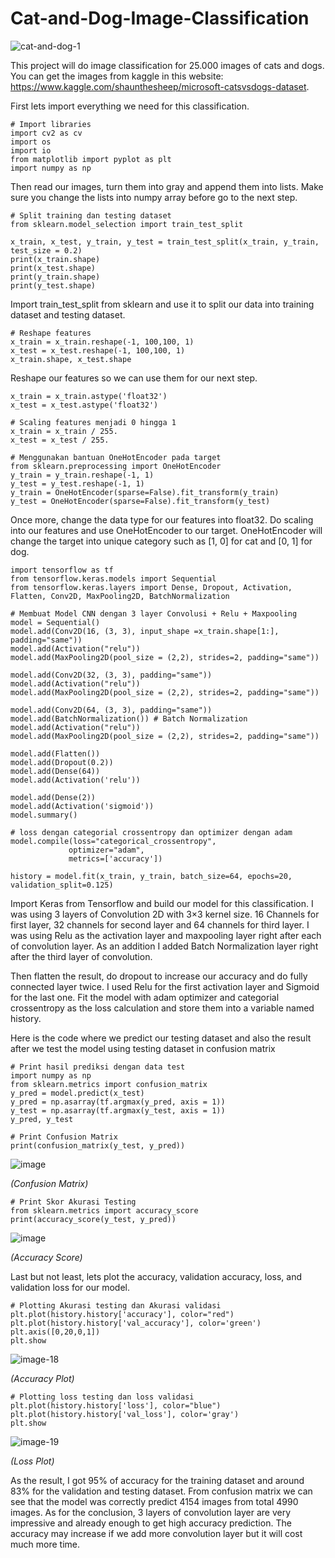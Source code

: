 # Cat-and-Dog-Image-Classification

![cat-and-dog-1](https://github.com/radiadus/Cat-and-Dog-Image-Classification/assets/55176713/35bdcf39-76b3-4ec9-b118-32abfd3e9741)

This project will do image classification for 25.000 images of cats and dogs. You can get the images from kaggle in this website: https://www.kaggle.com/shaunthesheep/microsoft-catsvsdogs-dataset.

First lets import everything we need for this classification.

    # Import libraries
    import cv2 as cv
    import os
    import io
    from matplotlib import pyplot as plt
    import numpy as np

Then read our images, turn them into gray and append them into lists. Make sure you change the lists into numpy array before go to the next step.

    # Split training dan testing dataset
    from sklearn.model_selection import train_test_split
    
    x_train, x_test, y_train, y_test = train_test_split(x_train, y_train, test_size = 0.2)
    print(x_train.shape)
    print(x_test.shape)
    print(y_train.shape)
    print(y_test.shape)

Import train_test_split from sklearn and use it to split our data into training dataset and testing dataset.

    # Reshape features
    x_train = x_train.reshape(-1, 100,100, 1)
    x_test = x_test.reshape(-1, 100,100, 1)
    x_train.shape, x_test.shape

Reshape our features so we can use them for our next step.

    x_train = x_train.astype('float32')
    x_test = x_test.astype('float32')
    
    # Scaling features menjadi 0 hingga 1
    x_train = x_train / 255.
    x_test = x_test / 255.
    
    # Menggunakan bantuan OneHotEncoder pada target
    from sklearn.preprocessing import OneHotEncoder
    y_train = y_train.reshape(-1, 1)
    y_test = y_test.reshape(-1, 1)
    y_train = OneHotEncoder(sparse=False).fit_transform(y_train)
    y_test = OneHotEncoder(sparse=False).fit_transform(y_test)

Once more, change the data type for our features into float32. Do scaling into our features and use OneHotEncoder to our target. OneHotEncoder will change the target into unique category such as [1, 0] for cat and [0, 1] for dog.

    import tensorflow as tf
    from tensorflow.keras.models import Sequential
    from tensorflow.keras.layers import Dense, Dropout, Activation, Flatten, Conv2D, MaxPooling2D, BatchNormalization
    
    # Membuat Model CNN dengan 3 layer Convolusi + Relu + Maxpooling
    model = Sequential()
    model.add(Conv2D(16, (3, 3), input_shape =x_train.shape[1:], padding="same"))
    model.add(Activation("relu"))
    model.add(MaxPooling2D(pool_size = (2,2), strides=2, padding="same"))
    
    model.add(Conv2D(32, (3, 3), padding="same"))
    model.add(Activation("relu"))
    model.add(MaxPooling2D(pool_size = (2,2), strides=2, padding="same"))
    
    model.add(Conv2D(64, (3, 3), padding="same"))
    model.add(BatchNormalization()) # Batch Normalization
    model.add(Activation("relu"))
    model.add(MaxPooling2D(pool_size = (2,2), strides=2, padding="same"))
    
    model.add(Flatten())
    model.add(Dropout(0.2))
    model.add(Dense(64))
    model.add(Activation('relu'))
    
    model.add(Dense(2))
    model.add(Activation('sigmoid'))
    model.summary()
    
    # loss dengan categorial crossentropy dan optimizer dengan adam
    model.compile(loss="categorical_crossentropy",
                 optimizer="adam",
                 metrics=['accuracy'])
    
    history = model.fit(x_train, y_train, batch_size=64, epochs=20, validation_split=0.125)

Import Keras from Tensorflow and build our model for this classification. I was using 3 layers of Convolution 2D with 3×3 kernel size. 16 Channels for first layer, 32 channels for second layer and 64 channels for third layer. I was using Relu as the activation layer and maxpooling layer right after each of convolution layer. As an addition I added Batch Normalization layer right after the third layer of convolution.

Then flatten the result, do dropout to increase our accuracy and do fully connected layer twice. I used Relu for the first activation layer and Sigmoid for the last one. Fit the model with adam optimizer and categorial crossentropy as the loss calculation and store them into a variable named history.

Here is the code where we predict our testing dataset and also the result after we test the model using testing dataset in confusion matrix

    # Print hasil prediksi dengan data test
    import numpy as np
    from sklearn.metrics import confusion_matrix
    y_pred = model.predict(x_test)
    y_pred = np.asarray(tf.argmax(y_pred, axis = 1))
    y_test = np.asarray(tf.argmax(y_test, axis = 1))
    y_pred, y_test
    
    # Print Confusion Matrix
    print(confusion_matrix(y_test, y_pred))

![image](https://github.com/radiadus/Cat-and-Dog-Image-Classification/assets/55176713/08613014-50bb-45af-80f9-61c88868c1cf)

_(Confusion Matrix)_

    # Print Skor Akurasi Testing
    from sklearn.metrics import accuracy_score
    print(accuracy_score(y_test, y_pred))

![image](https://github.com/radiadus/Cat-and-Dog-Image-Classification/assets/55176713/1f108430-f04d-4942-afb2-083e46cabea1)

_(Accuracy Score)_

Last but not least, lets plot the accuracy, validation accuracy, loss, and validation loss for our model.

    # Plotting Akurasi testing dan Akurasi validasi 
    plt.plot(history.history['accuracy'], color="red")
    plt.plot(history.history['val_accuracy'], color='green')
    plt.axis([0,20,0,1])
    plt.show

![image-18](https://github.com/radiadus/Cat-and-Dog-Image-Classification/assets/55176713/9dab3ce1-c78a-49d5-9525-3c1bc3a7fb70)

_(Accuracy Plot)_

    # Plotting loss testing dan loss validasi
    plt.plot(history.history['loss'], color="blue")
    plt.plot(history.history['val_loss'], color='gray')
    plt.show

![image-19](https://github.com/radiadus/Cat-and-Dog-Image-Classification/assets/55176713/a25aaf63-eb88-4673-9ae3-8250637d5087)

_(Loss Plot)_

As the result, I got 95% of accuracy for the training dataset and around 83% for the validation and testing dataset. From confusion matrix we can see that the model was correctly predict 4154 images from total 4990 images. As for the conclusion, 3 layers of convolution layer are very impressive and already enough to get high accuracy prediction. The accuracy may increase if we add more convolution layer but it will cost much more time.
